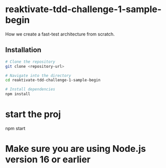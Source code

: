 # reaktivate-tdd-challenge-1-sample-begin

How we create a fast-test architecture from scratch.

## Installation

```bash
# Clone the repository
git clone <repository-url>

# Navigate into the directory
cd reaktivate-tdd-challenge-1-sample-begin

# Install dependencies
npm install
```

# start the proj

npm start

# Make sure you are using Node.js version 16 or earlier
